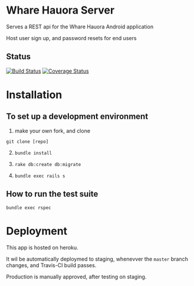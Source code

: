 Whare Hauora Server
===================

Serves a REST api for the Whare Hauora Android application

Host user sign up, and password resets for end users


Status
------
[![Build Status](https://travis-ci.org/WhareHauora/wharehauora-server.svg?branch=master)](https://travis-ci.org/WhareHauora/wharehauora-server)
[![Coverage Status](https://coveralls.io/repos/github/WhareHauora/wharehauora-server/badge.svg?branch=master)](https://coveralls.io/github/WhareHauora/wharehauora-server?branch=master)

Installation
============

To set up a development environment
-----------------------------------

1. make your own fork, and clone

  `git clone [repo]`

2. `bundle install`

3. `rake db:create db:migrate`

4. `bundle exec rails s`


How to run the test suite
-------------------------

`bundle exec rspec`

Deployment
==========

This app is hosted on heroku. 

It wil be automatically deploymed to staging, whenevver the `master` branch changes, and Travis-CI build passes.

Production is manually approved, after testing on staging.
